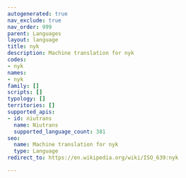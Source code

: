 ```yaml
---
autogenerated: true
nav_exclude: true
nav_order: 999
parent: Languages
layout: language
title: nyk
description: Machine translation for nyk
codes:
- nyk
names:
- nyk
family: []
scripts: []
typology: []
territories: []
supported_apis:
- id: niutrans
  name: Niutrans
  supported_language_count: 381
seo:
  name: Machine translation for nyk
  type: Language
redirect_to: https://en.wikipedia.org/wiki/ISO_639:nyk

---
```


